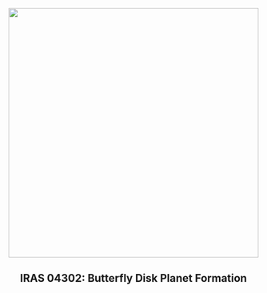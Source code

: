 
<p align="center"><img src="https://apod.nasa.gov/apod/image/2509/IrasDisk_Webb_1080.jpg" width="500" height="500"></p>
<h2 align="center"> IRAS 04302: Butterfly Disk Planet Formation </h2>
